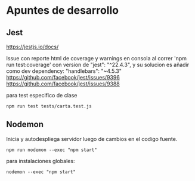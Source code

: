 
# Apuntes de desarrollo

## Jest
https://jestjs.io/docs/

Issue con reporte html de coverage y warnings en consola al correr 'npm run test:coverage' con version de "jest": "^22.4.3", y su solucion es añadir como dev dependency: "handlebars": "~4.5.3"
https://github.com/facebook/jest/issues/9396
https://github.com/facebook/jest/issues/9388

para test especifico de clase

    npm run test tests/carta.test.js   

## Nodemon

Inicia y autodespliega servidor luego de cambios en el codigo fuente.

    npm run nodemon --exec "npm start"


para instalaciones globales:

    nodemon --exec "npm start"
 